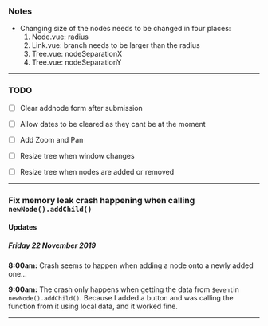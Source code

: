 ### Notes

* Changing size of the nodes needs to be changed in four places: 
    1. Node.vue: radius
    2. Link.vue: branch needs to be larger than the radius
    3. Tree.vue: nodeSeparationX
    4. Tree.vue: nodeSeparationY

---

### TODO


 - [ ] Clear addnode form after submission
 - [ ] Allow dates to be cleared as they cant be at the moment
 - [ ] Add Zoom and Pan
 - [ ] Resize tree when window changes
 - [ ] Resize tree when nodes are added or removed


---
### Fix memory leak crash happening when calling `newNode().addChild()`
  
#### Updates

##### Friday 22 November 2019

**8:00am:** Crash seems to happen when adding a node onto a newly added one...

**9:00am:** The crash only happens when getting the data from `$event`in `newNode().addChild()`. Because I added a button and was calling the function from it using local data, and it worked fine.
    
---